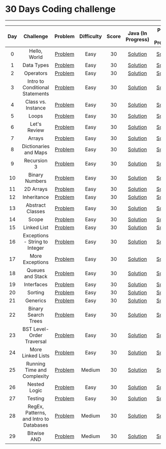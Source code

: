 # 30 Days Coding challenge
___

|  Day  |                Challenge                |                                         Problem                                          | Difficulty | Score |                                                Java   (In Progress)                                                        |                                                         Python (In Progress)                                                       |
| :---: | :-------------------------------------: | :--------------------------------------------------------------------------------------: | :--------: | :---: | :--------------------------------------------------------------------------------------------------------------------: | :------------------------------------------------------------------------------------------------------------------: |
|   0   |              Hello, World               |         [Problem](https://www.hackerrank.com/challenges/30-hello-world/problem)          |    Easy    |  30   |                   [Solution](https://github.com/AbuNSarker/Java_and_JavaEE_works/tree/main/HackerRank_Java_30_Days/day_00)                   |                   [Solution](https://github.com/AbuNSarker/Java_and_JavaEE_works/tree/main/HackerRank_Java_30_Days/day_00)                   |
|   1   |               Data Types                |          [Problem](https://www.hackerrank.com/challenges/30-data-types/problem)          |    Easy    |  30   |                    [Solution](https://github.com/AbuNSarker/Java_and_JavaEE_works/tree/main/HackerRank_Java_30_Days/day_01)                    |                    [Solution](https://github.com/AbuNSarker/Java_and_JavaEE_works/tree/main/HackerRank_Java_30_Days/day_01)                    |
|   2   |                Operators                |          [Problem](https://www.hackerrank.com/challenges/30-operators/problem)           |    Easy    |  30   |                     [Solution](https://github.com/AbuNSarker/Java_and_JavaEE_works/tree/main/HackerRank_Java_30_Days/day_02)                    |                    [Solution](https://github.com/AbuNSarker/Java_and_JavaEE_works/tree/main/HackerRank_Java_30_Days/day_02)                      |
|   3   |     Intro to Conditional Statements     |    [Problem](https://www.hackerrank.com/challenges/30-conditional-statements/problem)    |    Easy    |  30   |       [Solution](https://github.com/AbuNSarker/Java_and_JavaEE_works/tree/main/HackerRank_Java_30_Days/day_03)                    |                    [Solution](https://github.com/AbuNSarker/Java_and_JavaEE_works/tree/main/HackerRank_Java_30_Days/day_03)        |
|   4   |           Class vs. Instance            |      [Problem](https://www.hackerrank.com/challenges/30-class-vs-instance/problem)       |    Easy    |  30   |               [Solution](https://github.com/AbuNSarker/Java_and_JavaEE_works/tree/main/HackerRank_Java_30_Days/day_04)                    |                    [Solution](https://github.com/AbuNSarker/Java_and_JavaEE_works/tree/main/HackerRank_Java_30_Days/day_04)             |
|   5   |                  Loops                  |            [Problem](https://www.hackerrank.com/challenges/30-loops/problem)             |    Easy    |  30   |                       [Solution](https://github.com/AbuNSarker/Java_and_JavaEE_works/tree/main/HackerRank_Java_30_Days/day_05)                    |                    [Solution](https://github.com/AbuNSarker/Java_and_JavaEE_works/tree/main/HackerRank_Java_30_Days/day_05)                     |
|   6   |              Let's Review               |         [Problem](https://www.hackerrank.com/challenges/30-review-loop/problem)          |    Easy    |  30   |                   [Solution](https://github.com/AbuNSarker/Java_and_JavaEE_works/tree/main/HackerRank_Java_30_Days/day_06)                    |                    [Solution](https://github.com/AbuNSarker/Java_and_JavaEE_works/tree/main/HackerRank_Java_30_Days/day_06)                   |
|   7   |                 Arrays                  |            [Problem](https://www.hackerrank.com/challenges/30-arrays/problem)            |    Easy    |  30   |                       [Solution](https://github.com/AbuNSarker/Java_and_JavaEE_works/tree/main/HackerRank_Java_30_Days/day_07)                    |                    [Solution](https://github.com/AbuNSarker/Java_and_JavaEE_works/tree/main/HackerRank_Java_30_Days/day_07)                      |
|   8   |          Dictionaries and Maps          |    [Problem](https://www.hackerrank.com/challenges/30-dictionaries-and-maps/problem)     |    Easy    |  30   |             [Solution](https://github.com/AbuNSarker/Java_and_JavaEE_works/tree/main/HackerRank_Java_30_Days/day_08)                    |                    [Solution](https://github.com/AbuNSarker/Java_and_JavaEE_works/tree/main/HackerRank_Java_30_Days/day_08)              |
|   9   |               Recursion 3               |    [Problem](https://www.hackerrank.com/challenges/30-dictionaries-and-maps/problem)     |    Easy    |  30   |                   [Solution](https://github.com/AbuNSarker/Java_and_JavaEE_works/tree/main/HackerRank_Java_30_Days/day_09)                    |                    [Solution](https://github.com/AbuNSarker/Java_and_JavaEE_works/tree/main/HackerRank_Java_30_Days/day_09)                  |
|  10   |             Binary Numbers              |        [Problem](https://www.hackerrank.com/challenges/30-binary-numbers/problem)        |    Easy    |  30   |                 [Solution](https://github.com/AbuNSarker/Java_and_JavaEE_works/tree/main/HackerRank_Java_30_Days/day_10)                    |                    [Solution](https://github.com/AbuNSarker/Java_and_JavaEE_works/tree/main/HackerRank_Java_30_Days/day_10)                  |
|  11   |                2D Arrays                |          [Problem](https://www.hackerrank.com/challenges/30-2d-arrays/problem)           |    Easy    |  30   |                    [Solution](https://github.com/AbuNSarker/Java_and_JavaEE_works/tree/main/HackerRank_Java_30_Days/day_11)                    |                    [Solution](https://github.com/AbuNSarker/Java_and_JavaEE_works/tree/main/HackerRank_Java_30_Days/day_11)                   |
|  12   |               Inheritance               |         [Problem](https://www.hackerrank.com/challenges/30-inheritance/problem)          |    Easy    |  30   |                    [Solution](https://github.com/AbuNSarker/Java_and_JavaEE_works/tree/main/HackerRank_Java_30_Days/day_12)                    |                    [Solution](https://github.com/AbuNSarker/Java_and_JavaEE_works/tree/main/HackerRank_Java_30_Days/day_12)                   |
|  13   |            Abstract Classes             |       [Problem](https://www.hackerrank.com/challenges/30-abstract-classes/problem)       |    Easy    |  30   |                [Solution](https://github.com/AbuNSarker/Java_and_JavaEE_works/tree/main/HackerRank_Java_30_Days/day_13)                    |                    [Solution](https://github.com/AbuNSarker/Java_and_JavaEE_works/tree/main/HackerRank_Java_30_Days/day_13)               |
|  14   |                  Scope                  |            [Problem](https://www.hackerrank.com/challenges/30-scope/problem)             |    Easy    |  30   |                       [Solution](https://github.com/AbuNSarker/Java_and_JavaEE_works/tree/main/HackerRank_Java_30_Days/day_14)                    |                    [Solution](https://github.com/AbuNSarker/Java_and_JavaEE_works/tree/main/HackerRank_Java_30_Days/day_14)                      |
|  15   |               Linked List               |         [Problem](https://www.hackerrank.com/challenges/30-linked-list/problem)          |    Easy    |  30   |                   [Solution](https://github.com/AbuNSarker/Java_and_JavaEE_works/tree/main/HackerRank_Java_30_Days/day_15)                    |                    [Solution](https://github.com/AbuNSarker/Java_and_JavaEE_works/tree/main/HackerRank_Java_30_Days/day_15)                  |
|  16   |     Exceptions - String to Integer      | [Problem](https://www.hackerrank.com/challenges/30-exceptions-string-to-integer/problem) |    Easy    |  30   |      [Solution](https://github.com/AbuNSarker/Java_and_JavaEE_works/tree/main/HackerRank_Java_30_Days/day_16)                    |                    [Solution](https://github.com/AbuNSarker/Java_and_JavaEE_works/tree/main/HackerRank_Java_30_Days/day_16)      |
|  17   |             More Exceptions             |       [Problem](https://www.hackerrank.com/challenges/30-more-exceptions/problem)        |    Easy    |  30   |                 [Solution](https://github.com/AbuNSarker/Java_and_JavaEE_works/tree/main/HackerRank_Java_30_Days/day_17)                    |                    [Solution](https://github.com/AbuNSarker/Java_and_JavaEE_works/tree/main/HackerRank_Java_30_Days/day_17)           |
|  18   |            Queues and Stack             |        [Problem](https://www.hackerrank.com/challenges/30-queues-stacks/problem)         |    Easy    |  30   |               [Solution](https://github.com/AbuNSarker/Java_and_JavaEE_works/tree/main/HackerRank_Java_30_Days/day_18)                    |                    [Solution](https://github.com/AbuNSarker/Java_and_JavaEE_works/tree/main/HackerRank_Java_30_Days/day_18)              |
|  19   |               Interfaces                |          [Problem](https://www.hackerrank.com/challenges/30-interfaces/problem)          |    Easy    |  30   |                    [Solution](https://github.com/AbuNSarker/Java_and_JavaEE_works/tree/main/HackerRank_Java_30_Days/day_19)                    |                    [Solution](https://github.com/AbuNSarker/Java_and_JavaEE_works/tree/main/HackerRank_Java_30_Days/day_19)                   |
|  20   |                 Sorting                 |           [Problem](https://www.hackerrank.com/challenges/30-sorting/problem)            |    Easy    |  30   |                      [Solution](https://github.com/AbuNSarker/Java_and_JavaEE_works/tree/main/HackerRank_Java_30_Days/day_20)                    |                    [Solution](https://github.com/AbuNSarker/Java_and_JavaEE_works/tree/main/HackerRank_Java_30_Days/day_20)                   |
|  21   |                Generics                 |           [Problem](https://www.hackerrank.com/challenges/30-generics/problem)           |    Easy    |  30   |                    [Solution](https://github.com/AbuNSarker/Java_and_JavaEE_works/tree/main/HackerRank_Java_30_Days/day_21)                    |                    [Solution](https://github.com/AbuNSarker/Java_and_JavaEE_works/tree/main/HackerRank_Java_30_Days/day_21)                    |
|  22   |           Binary Search Trees           |     [Problem](https://www.hackerrank.com/challenges/30-binary-search-trees/problem)      |    Easy    |  30   |              [Solution](https://github.com/AbuNSarker/Java_and_JavaEE_works/tree/main/HackerRank_Java_30_Days/day_22)                    |                    [Solution](https://github.com/AbuNSarker/Java_and_JavaEE_works/tree/main/HackerRank_Java_30_Days/day_22)            |
|  23   |        BST Level-Order Traversal        |         [Problem](https://www.hackerrank.com/challenges/30-binary-trees/problem)         |    Easy    |  30   |           [Solution](https://github.com/AbuNSarker/Java_and_JavaEE_works/tree/main/HackerRank_Java_30_Days/day_23)                    |                    [Solution](https://github.com/AbuNSarker/Java_and_JavaEE_works/tree/main/HackerRank_Java_30_Days/day_23)          |
|  24   |            More Linked Lists            |     [Problem](https://www.hackerrank.com/challenges/30-linked-list-deletion/problem)     |    Easy    |  30   |               [Solution](https://github.com/AbuNSarker/Java_and_JavaEE_works/tree/main/HackerRank_Java_30_Days/day_24)                    |                    [Solution](https://github.com/AbuNSarker/Java_and_JavaEE_works/tree/main/HackerRank_Java_30_Days/day_24)               |
|  25   |       Running Time and Complexity       | [Problem](https://www.hackerrank.com/challenges/30-running-time-and-complexity/problem)  |   Medium   |  30   |         [Solution](https://github.com/AbuNSarker/Java_and_JavaEE_works/tree/main/HackerRank_Java_30_Days/day_25)                    |                    [Solution](https://github.com/AbuNSarker/Java_and_JavaEE_works/tree/main/HackerRank_Java_30_Days/day_25)        |
|  26   |              Nested Logic               |         [Problem](https://www.hackerrank.com/challenges/30-nested-logic/problem)         |    Easy    |  30   |                  [Solution](https://github.com/AbuNSarker/Java_and_JavaEE_works/tree/main/HackerRank_Java_30_Days/day_26)                    |                    [Solution](https://github.com/AbuNSarker/Java_and_JavaEE_works/tree/main/HackerRank_Java_30_Days/day_26)                   |
|  27   |                 Testing                 |           [Problem](https://www.hackerrank.com/challenges/30-testing/problem)            |    Easy    |  30   |                      [Solution](https://github.com/AbuNSarker/Java_and_JavaEE_works/tree/main/HackerRank_Java_30_Days/day_27)                    |                    [Solution](https://github.com/AbuNSarker/Java_and_JavaEE_works/tree/main/HackerRank_Java_30_Days/day_27)                     |
|  28   | RegEx, Patterns, and Intro to Databases |        [Problem](https://www.hackerrank.com/challenges/30-regex-patterns/problem)        |   Medium   |  30   | [Solution](https://github.com/AbuNSarker/Java_and_JavaEE_works/tree/main/HackerRank_Java_30_Days/day_28)                    |                    [Solution](https://github.com/AbuNSarker/Java_and_JavaEE_works/tree/main/HackerRank_Java_30_Days/day_28) |
|  29   |               Bitwise AND               |         [Problem](https://www.hackerrank.com/challenges/30-bitwise-and/problem)          |   Medium   |  30   |                   [Solution](https://github.com/AbuNSarker/Java_and_JavaEE_works/tree/main/HackerRank_Java_30_Days/day_29)                    |                    [Solution](https://github.com/AbuNSarker/Java_and_JavaEE_works/tree/main/HackerRank_Java_30_Days/day_29)                  |

